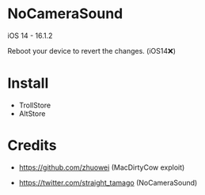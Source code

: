 # NoCameraSound

iOS 14 - 16.1.2

Reboot your device to revert the changes. (iOS14❌)

# Install
- TrollStore
- AltStore

# Credits
- https://github.com/zhuowei (MacDirtyCow exploit)

- https://twitter.com/straight_tamago (NoCameraSound)
